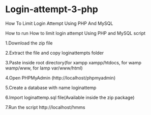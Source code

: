 # Login-attempt-3-php
How To Limit Login Attempt Using PHP And MySQL 

How to run How to limit login attempt Using PHP and MySQL script 

1.Download the zip file

2.Extract the file and copy loginattempts folder

3.Paste inside root directory(for xampp xampp/htdocs, for wamp wamp/www, for lamp var/www/html)

4.Open PHPMyAdmin (http://localhost/phpmyadmin)

5.Create a database with name loginattemp

6.Import loginattemp.sql file(Available inside the zip package)

7.Run the script http://localhost/hmms
